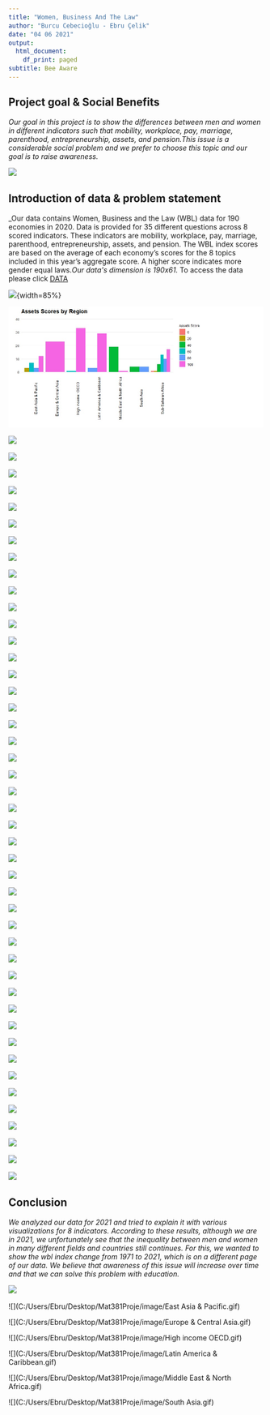 ```yaml
---
title: "Women, Business And The Law"
author: "Burcu Cebecioğlu - Ebru Çelik"
date: "04 06 2021"
output:
  html_document:
    df_print: paged
subtitle: Bee Aware
---
```




## Project goal & Social Benefits

_Our goal in this project is to show the differences between men and women in different indicators such that mobility, workplace, pay, marriage, parenthood, entrepreneurship, assets, and pension.This issue is a considerable social problem and we prefer to choose this topic and our goal is to raise awareness._

![](https://openknowledge.worldbank.org/bitstream/handle/10986/35094/9781464816529.pdf.jpg?sequence=3&isAllowed=y)


## Introduction of data & problem statement
_Our data contains Women, Business and the Law (WBL) data for 190 economies in 2020. Data is provided for 35 different questions across 8 scored indicators. These indicators are mobility, workplace, pay, marriage, parenthood, entrepreneurship, assets, and pension. The WBL index scores are based on the average of each economy’s scores for the 8 topics included in this year’s aggregate score. A higher score indicates more gender equal laws._Our data's dimension is 190x61._
To access the data please click
[DATA](https://datacatalog.worldbank.org/dataset/women-business-and-law)

![](http://blogs.worldbank.org/sites/default/files/blogs-images/2020-01/indicators_graphic.png){width=85%}

![](https://github.com/celikebru/BeeAware/blob/gh-pages/a.jpg?raw=true)

![](C:/Users/Ebru/Desktop/Mat381Proje/image/noil.jpg)

![](C:/Users/Ebru/Desktop/Mat381Proje/image/m.jpg)

![](C:/Users/Ebru/Desktop/Mat381Proje/image/m1.jpg)

![](C:/Users/Ebru/Desktop/Mat381Proje/image/m2.jpg)

![](C:/Users/Ebru/Desktop/Mat381Proje/image/m3.jpg)

![](C:/Users/Ebru/Desktop/Mat381Proje/image/m4.jpg)

![](C:/Users/Ebru/Desktop/Mat381Proje/image/w.jpg)

![](C:/Users/Ebru/Desktop/Mat381Proje/image/w1.jpg)

![](C:/Users/Ebru/Desktop/Mat381Proje/image/w2.jpg)

![](C:/Users/Ebru/Desktop/Mat381Proje/image/w3.jpg)

![](C:/Users/Ebru/Desktop/Mat381Proje/image/w4.jpg)

![](C:/Users/Ebru/Desktop/Mat381Proje/image/p.jpg)

![](C:/Users/Ebru/Desktop/Mat381Proje/image/p1.jpg)

![](C:/Users/Ebru/Desktop/Mat381Proje/image/p2.jpg)

![](C:/Users/Ebru/Desktop/Mat381Proje/image/p3.jpg)

![](C:/Users/Ebru/Desktop/Mat381Proje/image/p4.jpg)

![](C:/Users/Ebru/Desktop/Mat381Proje/image/mr.jpg)

![](C:/Users/Ebru/Desktop/Mat381Proje/image/mr1.jpg)

![](C:/Users/Ebru/Desktop/Mat381Proje/image/mr2.jpg)

![](C:/Users/Ebru/Desktop/Mat381Proje/image/mr3.jpg)

![](C:/Users/Ebru/Desktop/Mat381Proje/image/mr4.jpg)

![](C:/Users/Ebru/Desktop/Mat381Proje/image/mr5.jpg)

![](C:/Users/Ebru/Desktop/Mat381Proje/image/pr.jpg)

![](C:/Users/Ebru/Desktop/Mat381Proje/image/pr1.jpg)

![](C:/Users/Ebru/Desktop/Mat381Proje/image/pr2.jpg)

![](C:/Users/Ebru/Desktop/Mat381Proje/image/pr3.jpg)

![](C:/Users/Ebru/Desktop/Mat381Proje/image/pr4.jpg)

![](C:/Users/Ebru/Desktop/Mat381Proje/image/pr5.jpg)

![](C:/Users/Ebru/Desktop/Mat381Proje/image/e.jpg)

![](C:/Users/Ebru/Desktop/Mat381Proje/image/e1.jpg)

![](C:/Users/Ebru/Desktop/Mat381Proje/image/e2.jpg)

![](C:/Users/Ebru/Desktop/Mat381Proje/image/e3.jpg)

![](C:/Users/Ebru/Desktop/Mat381Proje/image/e4.jpg)

![](C:/Users/Ebru/Desktop/Mat381Proje/image/ps.jpg)

![](C:/Users/Ebru/Desktop/Mat381Proje/image/ps1.jpg)

![](C:/Users/Ebru/Desktop/Mat381Proje/image/ps2.jpg)

![](C:/Users/Ebru/Desktop/Mat381Proje/image/ps3.jpg)

![](C:/Users/Ebru/Desktop/Mat381Proje/image/ps4.jpg)

![](C:/Users/Ebru/Desktop/Mat381Proje/image/east_asia.jpg)

![](C:/Users/Ebru/Desktop/Mat381Proje/image/europe.jpg)

![](C:/Users/Ebru/Desktop/Mat381Proje/image/high_income.jpg)

![](C:/Users/Ebru/Desktop/Mat381Proje/image/latin_america.jpg)

![](C:/Users/Ebru/Desktop/Mat381Proje/image/middle_east.jpg)

![](C:/Users/Ebru/Desktop/Mat381Proje/image/south_asia.jpg)

![](C:/Users/Ebru/Desktop/Mat381Proje/image/subsaharan.jpg)

## Conclusion
_We analyzed our data for 2021 and tried to explain it with various visualizations for 8 indicators. According to these results, although we are in 2021, we unfortunately see that the inequality between men and women in many different fields and countries still continues.
For this, we wanted to show the wbl index change from 1971 to 2021, which is on a different page of our data. We believe that awareness of this issue will increase over time and that we can solve this problem with education._

![](https://wbl.worldbank.org/content/dam/photos/780x439/2020/mar/WBL_Banner_022820_OP1.jpg)

![](C:/Users/Ebru/Desktop/Mat381Proje/image/East Asia & Pacific.gif)

![](C:/Users/Ebru/Desktop/Mat381Proje/image/Europe & Central Asia.gif)

![](C:/Users/Ebru/Desktop/Mat381Proje/image/High income OECD.gif)

![](C:/Users/Ebru/Desktop/Mat381Proje/image/Latin America & Caribbean.gif)

![](C:/Users/Ebru/Desktop/Mat381Proje/image/Middle East & North Africa.gif)

![](C:/Users/Ebru/Desktop/Mat381Proje/image/South Asia.gif)




